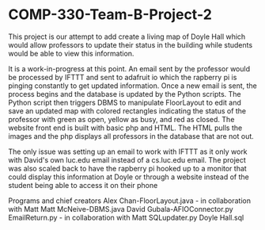 # COMP-330-Team-B-Project-2
This project is our attempt to add create a living map of Doyle Hall 
which would allow professors to update their status in the building while 
students would be able to view this information.

It is a work-in-progress at this point. 
An email sent by the professor would be processed by IFTTT and sent to adafruit io which the rapberry pi
is pinging constantly to get updated information. Once a new email is sent, the process begins and the database is updated by the 
Python scripts. The Python script then triggers DBMS to manipulate FloorLayout to edit and save an updated map with colored rectangles indicating
the status of the professor with green as open, yellow as busy, and red as closed. The website front end is built with basic
php and HTML. The HTML pulls the images and the php displays all professors in the database that are not out. 

The only issue was setting up an email to work with IFTTT as it only work with David's own luc.edu email instead of a cs.luc.edu email.
The project was also scaled back to have the rapberry pi hooked up to a monitor that could display this information at Doyle or through a website instead
of the student being able to access it on their phone

Programs and chief creators
Alex Chan-FloorLayout.java  - in collaboration with Matt
Matt McNeive-DBMS.java
David Gubala-AFIOConnector.py
             EmailReturn.py - in collaboration with Matt
             SQLupdater.py
             Doyle Hall.sql
